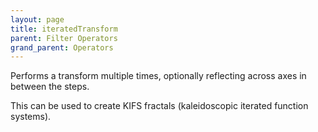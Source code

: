 ```yaml
---
layout: page
title: iteratedTransform
parent: Filter Operators
grand_parent: Operators
---
```


Performs a transform multiple times, optionally reflecting across axes in between the steps.

This can be used to create KIFS fractals (kaleidoscopic iterated function systems).
